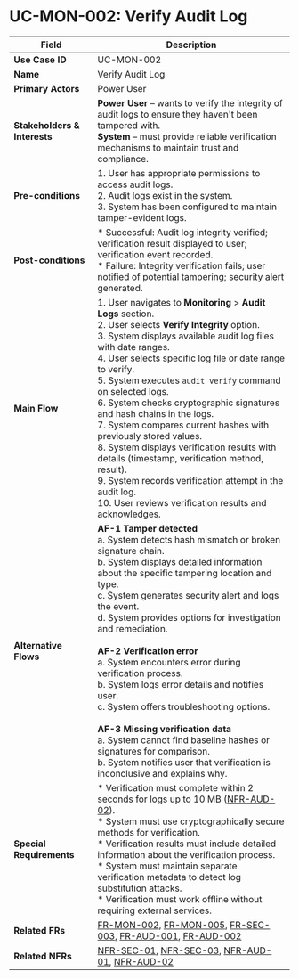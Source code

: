 # UC-MON-002: Verify Audit Log

| Field                        | Description                                                                                                                                                                                                                                                                                                                                                                                                                                                                                                                                                                                                 |
|------------------------------|-------------------------------------------------------------------------------------------------------------------------------------------------------------------------------------------------------------------------------------------------------------------------------------------------------------------------------------------------------------------------------------------------------------------------------------------------------------------------------------------------------------------------------------------------------------------------------------------------------------|
| **Use Case ID**              | UC-MON-002                                                                                                                                                                                                                                                                                                                                                                                                                                                                                                                                                                                                   |
| **Name**                     | Verify Audit Log                                                                                                                                                                                                                                                                                                                                                                                                                                                                                                                                                                                             |
| **Primary Actors**           | Power User                                                                                                                                                                                                                                                                                                                                                                                                                                                                                                                                                                                                   |
| **Stakeholders & Interests** | **Power User** – wants to verify the integrity of audit logs to ensure they haven't been tampered with. <br> **System** – must provide reliable verification mechanisms to maintain trust and compliance.                                                                                                                                                                                                                                                                                                                                                                                                            |
| **Pre-conditions**           | 1. User has appropriate permissions to access audit logs. <br> 2. Audit logs exist in the system. <br> 3. System has been configured to maintain tamper-evident logs.                                                                                                                                                                                                                                                                                                                                                                                                                                                 |
| **Post-conditions**          | * Successful: Audit log integrity verified; verification result displayed to user; verification event recorded. <br> * Failure: Integrity verification fails; user notified of potential tampering; security alert generated.                                                                                                                                                                                                                                                                                                                                                                                      |
| **Main Flow**                | 1. User navigates to **Monitoring** > **Audit Logs** section. <br> 2. User selects **Verify Integrity** option. <br> 3. System displays available audit log files with date ranges. <br> 4. User selects specific log file or date range to verify. <br> 5. System executes `audit verify` command on selected logs. <br> 6. System checks cryptographic signatures and hash chains in the logs. <br> 7. System compares current hashes with previously stored values. <br> 8. System displays verification results with details (timestamp, verification method, result). <br> 9. System records verification attempt in the audit log. <br> 10. User reviews verification results and acknowledges. |
| **Alternative Flows**        | **AF-1 Tamper detected** <br> a. System detects hash mismatch or broken signature chain. <br> b. System displays detailed information about the specific tampering location and type. <br> c. System generates security alert and logs the event. <br> d. System provides options for investigation and remediation. <br><br> **AF-2 Verification error** <br> a. System encounters error during verification process. <br> b. System logs error details and notifies user. <br> c. System offers troubleshooting options. <br><br> **AF-3 Missing verification data** <br> a. System cannot find baseline hashes or signatures for comparison. <br> b. System notifies user that verification is inconclusive and explains why.                                                      |
| **Special Requirements**     | * Verification must complete within 2 seconds for logs up to 10 MB ([NFR-AUD-02](3-4-1-Performance.md#nfrAud02)). <br> * System must use cryptographically secure methods for verification. <br> * Verification results must include detailed information about the verification process. <br> * System must maintain separate verification metadata to detect log substitution attacks. <br> * Verification must work offline without requiring external services.                                                                                                                                                                                              |
| **Related FRs**              | [FR-MON-002](3-1-6-Monitoring-Reporting.md#frMon002), [FR-MON-005](3-1-6-Monitoring-Reporting.md#frMon005), [FR-SEC-003](3-1-3-Security.md#frSec003), [FR-AUD-001](3-1-9-Audit-Logs.md#frAud001), [FR-AUD-002](3-1-9-Audit-Logs.md#frAud002)                                                                                                                                                                                                                                                                                                                                                                                                                                                    |
| **Related NFRs**             | [NFR-SEC-01](3-4-6-Security-Compliance.md#nfrSec01), [NFR-SEC-03](3-4-6-Security-Compliance.md#nfrSec03), [NFR-AUD-01](3-4-1-Performance.md#nfrAud01), [NFR-AUD-02](3-4-1-Performance.md#nfrAud02)                                                                                                                                                                                                                                                                                                                                                                                                                                                               |
